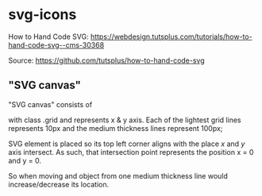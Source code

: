 # svg-icons

How to Hand Code SVG: https://webdesign.tutsplus.com/tutorials/how-to-hand-code-svg--cms-30368

Source: https://github.com/tutsplus/how-to-hand-code-svg

## "SVG canvas"
"SVG canvas" consists of <div> with class .grid and represents x & y axis.
Each of the lightest grid lines represents 10px and the medium thickness lines represent 100px;

SVG element is placed so its top left corner aligns with the place <i>x</i> and <i>y</i> axis intersect.
As such, that intersection point represents the position x = 0 and y = 0.

So when moving and object from one medium thickness line would increase/decrease its location.
